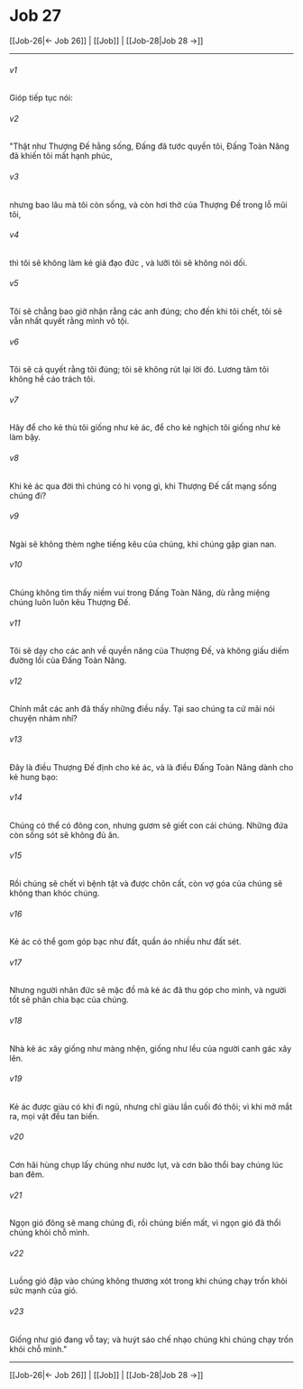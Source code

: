 # Job 27

[[Job-26|← Job 26]] | [[Job]] | [[Job-28|Job 28 →]]
***



###### v1 
Gióp tiếp tục nói: 

###### v2 
"Thật như Thượng Đế hằng sống, Đấng đã tước quyền tôi, Đấng Toàn Năng đã khiến tôi mất hạnh phúc, 

###### v3 
nhưng bao lâu mà tôi còn sống, và còn hơi thở của Thượng Đế trong lỗ mũi tôi, 

###### v4 
thì tôi sẽ không làm kẻ giả đạo đức , và lưỡi tôi sẽ không nói dối. 

###### v5 
Tôi sẽ chẳng bao giờ nhận rằng các anh đúng; cho đến khi tôi chết, tôi sẽ vẫn nhất quyết rằng mình vô tội. 

###### v6 
Tôi sẽ cả quyết rằng tôi đúng; tôi sẽ không rút lại lời đó. Lương tâm tôi không hề cáo trách tôi. 

###### v7 
Hãy để cho kẻ thù tôi giống như kẻ ác, để cho kẻ nghịch tôi giống như kẻ làm bậy. 

###### v8 
Khi kẻ ác qua đời thì chúng có hi vọng gì, khi Thượng Đế cất mạng sống chúng đi? 

###### v9 
Ngài sẽ không thèm nghe tiếng kêu của chúng, khi chúng gặp gian nan. 

###### v10 
Chúng không tìm thấy niềm vui trong Đấng Toàn Năng, dù rằng miệng chúng luôn luôn kêu Thượng Đế. 

###### v11 
Tôi sẽ dạy cho các anh về quyền năng của Thượng Đế, và không giấu diếm đường lối của Đấng Toàn Năng. 

###### v12 
Chính mắt các anh đã thấy những điều nầy. Tại sao chúng ta cứ mãi nói chuyện nhảm nhí? 

###### v13 
Đây là điều Thượng Đế định cho kẻ ác, và là điều Đấng Toàn Năng dành cho kẻ hung bạo: 

###### v14 
Chúng có thể có đông con, nhưng gươm sẽ giết con cái chúng. Những đứa còn sống sót sẽ không đủ ăn. 

###### v15 
Rồi chúng sẽ chết vì bệnh tật và được chôn cất, còn vợ góa của chúng sẽ không than khóc chúng. 

###### v16 
Kẻ ác có thể gom góp bạc như đất, quần áo nhiều như đất sét. 

###### v17 
Nhưng người nhân đức sẽ mặc đồ mà kẻ ác đã thu góp cho mình, và người tốt sẽ phân chia bạc của chúng. 

###### v18 
Nhà kẻ ác xây giống như màng nhện, giống như lều của người canh gác xây lên. 

###### v19 
Kẻ ác được giàu có khi đi ngủ, nhưng chỉ giàu lần cuối đó thôi; vì khi mở mắt ra, mọi vật đều tan biến. 

###### v20 
Cơn hãi hùng chụp lấy chúng như nước lụt, và cơn bão thổi bay chúng lúc ban đêm. 

###### v21 
Ngọn gió đông sẽ mang chúng đi, rồi chúng biến mất, vì ngọn gió đã thổi chúng khỏi chỗ mình. 

###### v22 
Luồng gió đập vào chúng không thương xót trong khi chúng chạy trốn khỏi sức mạnh của gió. 

###### v23 
Giống như gió đang vỗ tay; và huýt sáo chế nhạo chúng khi chúng chạy trốn khỏi chỗ mình."

***
[[Job-26|← Job 26]] | [[Job]] | [[Job-28|Job 28 →]]
